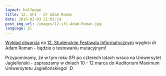 ```yaml
---
layout: halfpage
title: 12. SFI - dr Adam Roman
date: 2016-02-03 21:01:14
post_img_url: /images/12-sfi-Adam-Roman.jpg
language: pl
---
```


[Wykład otwarcia](http://sfi.org.pl/2016/02/wiemy-kto-poprowadzi-wyklad-otwarcia/) na [12. Studenckim Festiwalu Informatycznym](www.sfi.org.pl) wygłosi dr Adam Roman - będzie o testowaniu mutacyjnym!

Przypominamy, że w tym roku SFI po czterech latach wraca na Uniwersytet Jagielloński - zapraszamy w dniach 10 - 12 marca do Auditorium Maximum Uniwersytetu Jagiellońskiego! :D